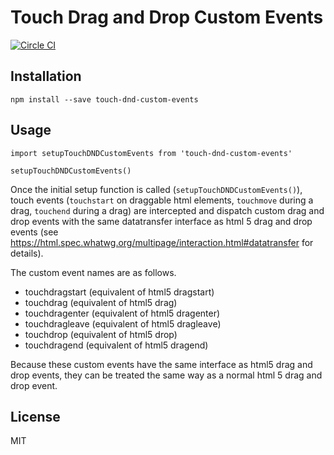 
# Touch Drag and Drop Custom Events

[![Circle CI](https://circleci.com/gh/Neilos/touch-dnd-custom-events.png?circle-token=6cb8eb4e95c3049d3fe5482e4fd85ee88274b9f1
)](https://circleci.com/gh/Neilos/touch-dnd-custom-events)

## Installation

```
npm install --save touch-dnd-custom-events
```

## Usage
```
import setupTouchDNDCustomEvents from 'touch-dnd-custom-events'

setupTouchDNDCustomEvents()
```

Once the initial setup function is called (`setupTouchDNDCustomEvents()`), touch events (`touchstart` on draggable html elements, `touchmove` during a drag, `touchend` during a drag)  are intercepted and dispatch custom drag and drop events with the same datatransfer interface as html 5 drag and drop events (see https://html.spec.whatwg.org/multipage/interaction.html#datatransfer for details).

The custom event names are as follows.

  * touchdragstart (equivalent of html5 dragstart)
  * touchdrag (equivalent of html5 drag)
  * touchdragenter (equivalent of html5 dragenter)
  * touchdragleave (equivalent of html5 dragleave)
  * touchdrop (equivalent of html5 drop)
  * touchdragend (equivalent of html5 dragend)

Because these custom events have the same interface as html5 drag and drop events, they can be treated the same way as a normal html 5 drag and drop event.

## License

MIT

